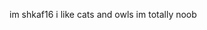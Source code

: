 im shkaf16 i like cats and owls
im totally noob

<!---
shkaf16/shkaf16 is a ✨ special ✨ repository because its `README.md` (this file) appears on your GitHub profile.
You can click the Preview link to take a look at your changes.
--->
